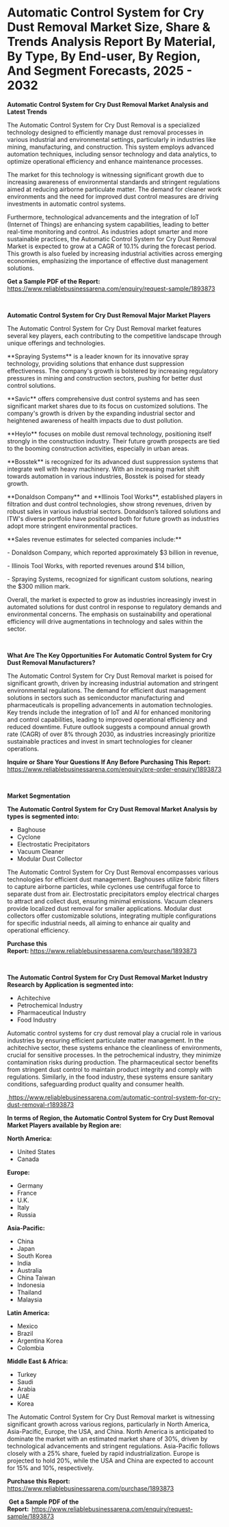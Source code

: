 <p><h1>Automatic Control System for Cry Dust Removal Market Size, Share & Trends Analysis Report By Material, By Type, By End-user, By Region, And Segment Forecasts, 2025 - 2032</h1></p><p><strong>Automatic Control System for Cry Dust Removal Market Analysis and Latest Trends</strong></p>
<p><p>The Automatic Control System for Cry Dust Removal is a specialized technology designed to efficiently manage dust removal processes in various industrial and environmental settings, particularly in industries like mining, manufacturing, and construction. This system employs advanced automation techniques, including sensor technology and data analytics, to optimize operational efficiency and enhance maintenance processes. </p><p>The market for this technology is witnessing significant growth due to increasing awareness of environmental standards and stringent regulations aimed at reducing airborne particulate matter. The demand for cleaner work environments and the need for improved dust control measures are driving investments in automatic control systems. </p><p>Furthermore, technological advancements and the integration of IoT (Internet of Things) are enhancing system capabilities, leading to better real-time monitoring and control. As industries adopt smarter and more sustainable practices, the Automatic Control System for Cry Dust Removal Market is expected to grow at a CAGR of 10.1% during the forecast period. This growth is also fueled by increasing industrial activities across emerging economies, emphasizing the importance of effective dust management solutions.</p></p>
<p><strong>Get a Sample PDF of the Report:&nbsp;</strong> <a href="https://www.reliablebusinessarena.com/enquiry/request-sample/1893873?utm_campaign=2564&utm_medium=2&utm_source=Github&utm_content=ia&utm_term=12042025&utm_id=automatic-control-system-for-cry-dust-removal">https://www.reliablebusinessarena.com/enquiry/request-sample/1893873</a></p>
<p>&nbsp;</p>
<p><strong>Automatic Control System for Cry Dust Removal Major Market Players</strong></p>
<p><p>The Automatic Control System for Cry Dust Removal market features several key players, each contributing to the competitive landscape through unique offerings and technologies. </p><p>**Spraying Systems** is a leader known for its innovative spray technology, providing solutions that enhance dust suppression effectiveness. The company's growth is bolstered by increasing regulatory pressures in mining and construction sectors, pushing for better dust control solutions.</p><p>**Savic** offers comprehensive dust control systems and has seen significant market shares due to its focus on customized solutions. The company's growth is driven by the expanding industrial sector and heightened awareness of health impacts due to dust pollution.</p><p>**Heylo** focuses on mobile dust removal technology, positioning itself strongly in the construction industry. Their future growth prospects are tied to the booming construction activities, especially in urban areas.</p><p>**Bosstek** is recognized for its advanced dust suppression systems that integrate well with heavy machinery. With an increasing market shift towards automation in various industries, Bosstek is poised for steady growth.</p><p>**Donaldson Company** and **Illinois Tool Works**, established players in filtration and dust control technologies, show strong revenues, driven by robust sales in various industrial sectors. Donaldson’s tailored solutions and ITW's diverse portfolio have positioned both for future growth as industries adopt more stringent environmental practices.</p><p>**Sales revenue estimates for selected companies include:**</p><p>- Donaldson Company, which reported approximately $3 billion in revenue,</p><p>- Illinois Tool Works, with reported revenues around $14 billion,</p><p>- Spraying Systems, recognized for significant custom solutions, nearing the $300 million mark.</p><p>Overall, the market is expected to grow as industries increasingly invest in automated solutions for dust control in response to regulatory demands and environmental concerns. The emphasis on sustainability and operational efficiency will drive augmentations in technology and sales within the sector.</p></p>
<p>&nbsp;</p>
<p><strong>What Are The Key Opportunities For Automatic Control System for Cry Dust Removal Manufacturers?</strong></p>
<p><p>The Automatic Control System for Cry Dust Removal market is poised for significant growth, driven by increasing industrial automation and stringent environmental regulations. The demand for efficient dust management solutions in sectors such as semiconductor manufacturing and pharmaceuticals is propelling advancements in automation technologies. Key trends include the integration of IoT and AI for enhanced monitoring and control capabilities, leading to improved operational efficiency and reduced downtime. Future outlook suggests a compound annual growth rate (CAGR) of over 8% through 2030, as industries increasingly prioritize sustainable practices and invest in smart technologies for cleaner operations.</p></p>
<p><strong>Inquire or Share Your Questions If Any Before Purchasing This Report:</strong> <a href="https://www.reliablebusinessarena.com/enquiry/pre-order-enquiry/1893873?utm_campaign=2564&utm_medium=2&utm_source=Github&utm_content=ia&utm_term=12042025&utm_id=automatic-control-system-for-cry-dust-removal">https://www.reliablebusinessarena.com/enquiry/pre-order-enquiry/1893873</a></p>
<p>&nbsp;</p>
<p><strong>Market Segmentation</strong></p>
<p><strong>The Automatic Control System for Cry Dust Removal Market Analysis by types is segmented into:</strong></p>
<p><ul><li>Baghouse</li><li>Cyclone</li><li>Electrostatic Precipitators</li><li>Vacuum Cleaner</li><li>Modular Dust Collector</li></ul></p>
<p><p>The Automatic Control System for Cry Dust Removal encompasses various technologies for efficient dust management. Baghouses utilize fabric filters to capture airborne particles, while cyclones use centrifugal force to separate dust from air. Electrostatic precipitators employ electrical charges to attract and collect dust, ensuring minimal emissions. Vacuum cleaners provide localized dust removal for smaller applications. Modular dust collectors offer customizable solutions, integrating multiple configurations for specific industrial needs, all aiming to enhance air quality and operational efficiency.</p></p>
<p><strong>Purchase this Report:&nbsp;</strong><a href="https://www.reliablebusinessarena.com/purchase/1893873?utm_campaign=2564&utm_medium=2&utm_source=Github&utm_content=ia&utm_term=12042025&utm_id=automatic-control-system-for-cry-dust-removal">https://www.reliablebusinessarena.com/purchase/1893873</a></p>
<p>&nbsp;</p>
<p><strong>The Automatic Control System for Cry Dust Removal Market Industry Research by Application is segmented into:</strong></p>
<p><ul><li>Achitechive</li><li>Petrochemical Industry</li><li>Pharmaceutical Industry</li><li>Food Industry</li></ul></p>
<p><p>Automatic control systems for cry dust removal play a crucial role in various industries by ensuring efficient particulate matter management. In the achitechive sector, these systems enhance the cleanliness of environments, crucial for sensitive processes. In the petrochemical industry, they minimize contamination risks during production. The pharmaceutical sector benefits from stringent dust control to maintain product integrity and comply with regulations. Similarly, in the food industry, these systems ensure sanitary conditions, safeguarding product quality and consumer health.</p></p>
<p><a href="https://www.reliablebusinessarena.com/automatic-control-system-for-cry-dust-removal-r1893873?utm_campaign=2564&utm_medium=2&utm_source=Github&utm_content=ia&utm_term=12042025&utm_id=automatic-control-system-for-cry-dust-removal">&nbsp;https://www.reliablebusinessarena.com/automatic-control-system-for-cry-dust-removal-r1893873</a></p>
<p><strong>In terms of Region, the Automatic Control System for Cry Dust Removal Market Players available by Region are:</strong></p>
<p>
    <p> <strong> North America: </strong>
        <ul>
            <li>United States</li>
            <li>Canada</li>
        </ul>
        </p> 
    <p> <strong> Europe: </strong>
        <ul>
            <li>Germany</li>
            <li>France</li>
            <li>U.K.</li>
            <li>Italy</li>
            <li>Russia</li>
        </ul>
        </p> 
    <p> <strong> Asia-Pacific: </strong>
        <ul>
            <li>China</li>
            <li>Japan</li>
            <li>South Korea</li>
            <li>India</li>
            <li>Australia</li>
            <li>China Taiwan</li>
            <li>Indonesia</li>
            <li>Thailand</li>
            <li>Malaysia</li>
        </ul>
        </p> 
    <p> <strong> Latin America: </strong>
        <ul>
            <li>Mexico</li>
            <li>Brazil</li>
            <li>Argentina Korea</li>
            <li>Colombia</li>
        </ul>
        </p> 
    <p> <strong> Middle East & Africa: </strong>
        <ul>
            <li>Turkey</li>
            <li>Saudi</li>
            <li>Arabia</li>
            <li>UAE</li>
            <li>Korea</li>
        </ul>
    </p>
    </p>
<p><p>The Automatic Control System for Cry Dust Removal market is witnessing significant growth across various regions, particularly in North America, Asia-Pacific, Europe, the USA, and China. North America is anticipated to dominate the market with an estimated market share of 30%, driven by technological advancements and stringent regulations. Asia-Pacific follows closely with a 25% share, fueled by rapid industrialization. Europe is projected to hold 20%, while the USA and China are expected to account for 15% and 10%, respectively.</p></p>
<p><strong>Purchase this Report: </strong><a href="https://www.reliablebusinessarena.com/purchase/1893873?utm_campaign=2564&utm_medium=2&utm_source=Github&utm_content=ia&utm_term=12042025&utm_id=automatic-control-system-for-cry-dust-removal">https://www.reliablebusinessarena.com/purchase/1893873</a></p>
<p>&nbsp;<strong>Get a Sample PDF of the Report:&nbsp;&nbsp;</strong><a href="https://www.reliablebusinessarena.com/enquiry/request-sample/1893873?utm_campaign=2564&utm_medium=2&utm_source=Github&utm_content=ia&utm_term=12042025&utm_id=automatic-control-system-for-cry-dust-removal">https://www.reliablebusinessarena.com/enquiry/request-sample/1893873</a></p>
<p><strong></strong></p>
<p><p></p><p></p><p></p></p>